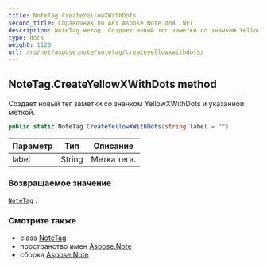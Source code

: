 ```yaml
---
title: NoteTag.CreateYellowXWithDots
second_title: Справочник по API Aspose.Note для .NET
description: NoteTag метод. Создает новый тег заметки со значком YellowXWithDots и указанной меткой.
type: docs
weight: 1120
url: /ru/net/aspose.note/notetag/createyellowxwithdots/
---
```

## NoteTag.CreateYellowXWithDots method

Создает новый тег заметки со значком YellowXWithDots и указанной меткой.

```csharp
public static NoteTag CreateYellowXWithDots(string label = "")
```

| Параметр | Тип | Описание |
| --- | --- | --- |
| label | String | Метка тега. |

### Возвращаемое значение

[`NoteTag`](../) .

### Смотрите также

* class [NoteTag](../)
* пространство имен [Aspose.Note](../../notetag/)
* сборка [Aspose.Note](../../../)


